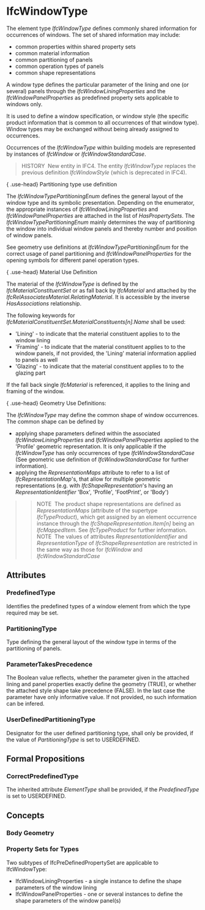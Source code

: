 # IfcWindowType

The element type _IfcWindowType_ defines commonly shared information for occurrences of windows. The set of shared information may include:

* common properties within shared property sets
* common material information
* common partitioning of panels
* common operation types of panels
* common shape representations

A window type defines the particular parameter of the lining and one (or several) panels through the _IfcWindowLiningProperties_ and the _IfcWindowPanelProperties_ as predefined property sets applicable to windows only.

It is used to define a window specification, or window style (the specific product information that is common to all occurrences of that window type). Window types may be exchanged without being already assigned to occurrences.

Occurrences of the _IfcWindowType_ within building models are represented by instances of _IfcWindow_ or _IfcWindowStandardCase_.

> HISTORY&nbsp; New entity in IFC4. The entity _IfcWindowType_ replaces the previous definition _IfcWindowStyle_ (which is deprecated in IFC4).

{ .use-head}
Partitioning type use definition

The _IfcWindowTypePartitioningEnum_ defines the general layout of the window type and its symbolic presentation. Depending on the enumerator, the appropriate instances of _IfcWindowLiningProperties_ and _IfcWindowPanelProperties_ are attached in the list of _HasPropertySets_. The _IfcWindowTypePartitioningEnum_ mainly determines the way of partitioning the window into individual window panels and thereby number and position of window panels.

See geometry use definitions at _IfcWindowTypePartitioningEnum_ for the correct usage of panel partitioning and _IfcWindowPanelProperties_ for the opening symbols for different panel operation types.

{ .use-head}
Material Use Definition

The material of the _IfcWindowType_ is defined by the _IfcMaterialConstituentSet_ or as fall back by _IfcMaterial_ and attached by the _IfcRelAssociatesMaterial_._RelatingMaterial_. It is accessible by the inverse _HasAssociations_ relationship.

The following keywords for _IfcMaterialConstituentSet.MaterialConstituents[n].Name_ shall be used:

* 'Lining' - to indicate that the material constituent applies to to the window lining
* 'Framing' - to indicate that the material constituent applies to to the window panels, if not provided, the 'Lining' material information applied to panels as well
* 'Glazing' - to indicate that the material constituent applies to to the glazing part

If the fall back single _IfcMaterial_ is referenced, it applies to the lining and framing of the window.

{ .use-head}
Geometry Use Definitions:

The _IfcWindowType_ may define the common shape of window occurrences. The common shape can be defined by

* applying shape parameters defined within the associated _IfcWindowLiningProperties_ and _IfcWindowPanelProperties_ applied to the 'Profile' geometric representation. It is only applicable if the _IfcWindowType_ has only occurrences of type _IfcWindowStandardCase_ (See geometric use definition of _IfcWindowStandardCase_ for further information).
* applying the _RepresentationMaps_ attribute to refer to a list of _IfcRepresentationMap_'s, that allow for multiple geometric representations (e.g. with _IfcShapeRepresentation_'s having an _RepresentationIdentifier_ 'Box', 'Profile', 'FootPrint', or 'Body') 
>> NOTE&nbsp; The product shape representations are defined as _RepresentationMaps_ (attribute of the supertype _IfcTypeProduct_), which get assigned by an element occurrence instance through the _IfcShapeRepresentation.Item[n]_ being an _IfcMappedItem_. See _IfcTypeProduct_ for further information. 
>> NOTE&nbsp; The values of attributes _RepresentationIdentifier_ and _RepresentationType_ of _IfcShapeRepresentation_ are restricted in the same way as those for _IfcWindow_ and _IfcWindowStandardCase_

## Attributes

### PredefinedType
Identifies the predefined types of a window element from which the type required may be set.

### PartitioningType
Type defining the general layout of the window type in terms of the partitioning of panels.

### ParameterTakesPrecedence
The Boolean value reflects, whether the parameter given in the attached lining and panel properties exactly define the geometry (TRUE), or whether the attached style shape take precedence (FALSE). In the last case the parameter have only informative value. If not provided, no such information can be infered.

### UserDefinedPartitioningType
Designator for the user defined partitioning type, shall only be provided, if the value of _PartitioningType_ is set to USERDEFINED.

## Formal Propositions

### CorrectPredefinedType
The inherited attribute _ElementType_ shall be provided, if the _PredefinedType_ is set to USERDEFINED.

## Concepts

### Body Geometry


### Property Sets for Types

Two subtypes of IfcPreDefinedPropertySet are applicable
to IfcWindowType:


* IfcWindowLiningProperties - a single instance to
define the shape parameters of the window lining
* IfcWindowPanelProperties - one or several instances to
define the shape parameters of the window panel(s)

